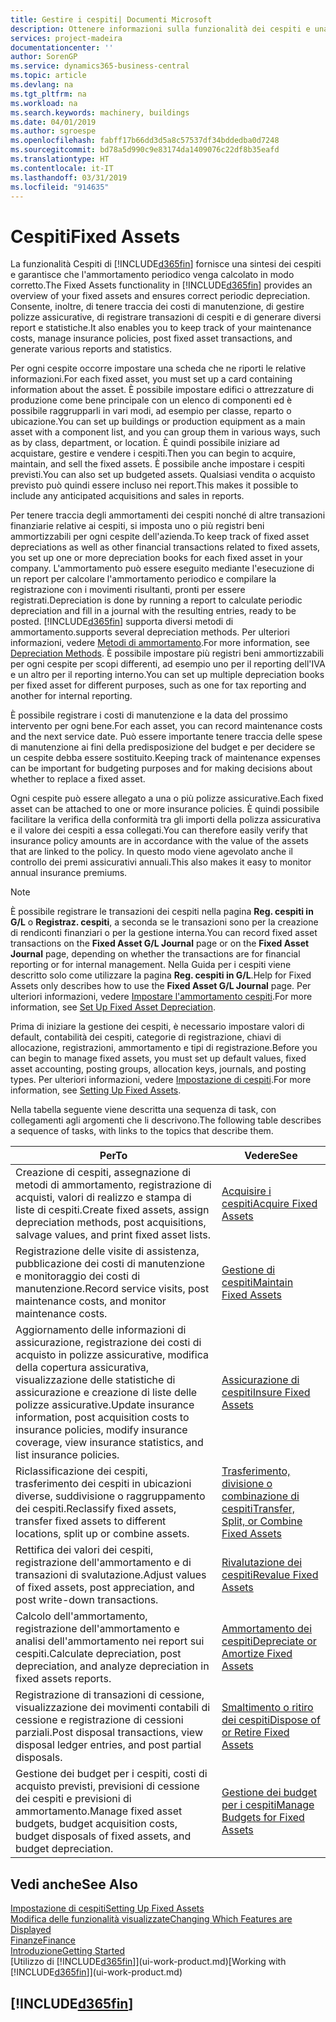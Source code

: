 ```yaml
---
title: Gestire i cespiti| Documenti Microsoft
description: Ottenere informazioni sulla funzionalità dei cespiti e una panoramica delle modalità di utilizzo dei cespiti.
services: project-madeira
documentationcenter: ''
author: SorenGP
ms.service: dynamics365-business-central
ms.topic: article
ms.devlang: na
ms.tgt_pltfrm: na
ms.workload: na
ms.search.keywords: machinery, buildings
ms.date: 04/01/2019
ms.author: sgroespe
ms.openlocfilehash: fabff17b66dd3d5a8c57537df34bddedba0d7248
ms.sourcegitcommit: bd78a5d990c9e83174da1409076c22df8b35eafd
ms.translationtype: HT
ms.contentlocale: it-IT
ms.lasthandoff: 03/31/2019
ms.locfileid: "914635"
---
```

# <a name="fixed-assets"></a><span data-ttu-id="1358e-103">Cespiti</span><span class="sxs-lookup"><span data-stu-id="1358e-103">Fixed Assets</span></span>
<span data-ttu-id="1358e-104">La funzionalità Cespiti di [!INCLUDE[d365fin](includes/d365fin_md.md)] fornisce una sintesi dei cespiti e garantisce che l'ammortamento periodico venga calcolato in modo corretto.</span><span class="sxs-lookup"><span data-stu-id="1358e-104">The Fixed Assets functionality in [!INCLUDE[d365fin](includes/d365fin_md.md)] provides an overview of your fixed assets and ensures correct periodic depreciation.</span></span> <span data-ttu-id="1358e-105">Consente, inoltre, di tenere traccia dei costi di manutenzione, di gestire polizze assicurative, di registrare transazioni di cespiti e di generare diversi report e statistiche.</span><span class="sxs-lookup"><span data-stu-id="1358e-105">It also enables you to keep track of your maintenance costs, manage insurance policies, post fixed asset transactions, and generate various reports and statistics.</span></span>

<span data-ttu-id="1358e-106">Per ogni cespite occorre impostare una scheda che ne riporti le relative informazioni.</span><span class="sxs-lookup"><span data-stu-id="1358e-106">For each fixed asset, you must set up a card containing information about the asset.</span></span> <span data-ttu-id="1358e-107">È possibile impostare edifici o attrezzature di produzione come bene principale con un elenco di componenti ed è possibile raggrupparli in vari modi, ad esempio per classe, reparto o ubicazione.</span><span class="sxs-lookup"><span data-stu-id="1358e-107">You can set up buildings or production equipment as a main asset with a component list, and you can group them in various ways, such as by class, department, or location.</span></span> <span data-ttu-id="1358e-108">È quindi possibile iniziare ad acquistare, gestire e vendere i cespiti.</span><span class="sxs-lookup"><span data-stu-id="1358e-108">Then you can begin to acquire, maintain, and sell the fixed assets.</span></span> <span data-ttu-id="1358e-109">È possibile anche impostare i cespiti previsti.</span><span class="sxs-lookup"><span data-stu-id="1358e-109">You can also set up budgeted assets.</span></span> <span data-ttu-id="1358e-110">Qualsiasi vendita o acquisto previsto può quindi essere incluso nei report.</span><span class="sxs-lookup"><span data-stu-id="1358e-110">This makes it possible to include any anticipated acquisitions and sales in reports.</span></span>

<span data-ttu-id="1358e-111">Per tenere traccia degli ammortamenti dei cespiti nonché di altre transazioni finanziarie relative ai cespiti, si imposta uno o più registri beni ammortizzabili per ogni cespite dell'azienda.</span><span class="sxs-lookup"><span data-stu-id="1358e-111">To keep track of fixed asset depreciations as well as other financial transactions related to fixed assets, you set up one or more depreciation books for each fixed asset in your company.</span></span> <span data-ttu-id="1358e-112">L'ammortamento può essere eseguito mediante l'esecuzione di un report per calcolare l'ammortamento periodico e compilare la registrazione con i movimenti risultanti, pronti per essere registrati.</span><span class="sxs-lookup"><span data-stu-id="1358e-112">Depreciation is done by running a report to calculate periodic depreciation and fill in a journal with the resulting entries, ready to be posted.</span></span> [!INCLUDE[d365fin](includes/d365fin_md.md)] <span data-ttu-id="1358e-113">supporta diversi metodi di ammortamento.</span><span class="sxs-lookup"><span data-stu-id="1358e-113">supports several depreciation methods.</span></span> <span data-ttu-id="1358e-114">Per ulteriori informazioni, vedere [Metodi di ammortamento](fa-depreciation-methods.md).</span><span class="sxs-lookup"><span data-stu-id="1358e-114">For more information, see [Depreciation Methods](fa-depreciation-methods.md).</span></span> <span data-ttu-id="1358e-115">È possibile impostare più registri beni ammortizzabili per ogni cespite per scopi differenti, ad esempio uno per il reporting dell'IVA e un altro per il reporting interno.</span><span class="sxs-lookup"><span data-stu-id="1358e-115">You can set up multiple depreciation books per fixed asset for different purposes, such as one for tax reporting and another for internal reporting.</span></span>

<span data-ttu-id="1358e-116">È possibile registrare i costi di manutenzione e la data del prossimo intervento per ogni bene.</span><span class="sxs-lookup"><span data-stu-id="1358e-116">For each asset, you can record maintenance costs and the next service date.</span></span> <span data-ttu-id="1358e-117">Può essere importante tenere traccia delle spese di manutenzione ai fini della predisposizione del budget e per decidere se un cespite debba essere sostituito.</span><span class="sxs-lookup"><span data-stu-id="1358e-117">Keeping track of maintenance expenses can be important for budgeting purposes and for making decisions about whether to replace a fixed asset.</span></span>

<span data-ttu-id="1358e-118">Ogni cespite può essere allegato a una o più polizze assicurative.</span><span class="sxs-lookup"><span data-stu-id="1358e-118">Each fixed asset can be attached to one or more insurance policies.</span></span> <span data-ttu-id="1358e-119">È quindi possibile facilitare la verifica della conformità tra gli importi della polizza assicurativa e il valore dei cespiti a essa collegati.</span><span class="sxs-lookup"><span data-stu-id="1358e-119">You can therefore easily verify that insurance policy amounts are in accordance with the value of the assets that are linked to the policy.</span></span> <span data-ttu-id="1358e-120">In questo modo viene agevolato anche il controllo dei premi assicurativi annuali.</span><span class="sxs-lookup"><span data-stu-id="1358e-120">This also makes it easy to monitor annual insurance premiums.</span></span>

> [!NOTE]  
>   <span data-ttu-id="1358e-121">È possibile registrare le transazioni dei cespiti nella pagina **Reg. cespiti in G/L** o **Registraz. cespiti**, a seconda se le transazioni sono per la creazione di rendiconti finanziari o per la gestione interna.</span><span class="sxs-lookup"><span data-stu-id="1358e-121">You can record fixed asset transactions on the **Fixed Asset G/L Journal** page or on the **Fixed Asset Journal** page, depending on whether the transactions are for financial reporting or for internal management.</span></span> <span data-ttu-id="1358e-122">Nella Guida per i cespiti viene descritto solo come utilizzare la pagina **Reg. cespiti in G/L**.</span><span class="sxs-lookup"><span data-stu-id="1358e-122">Help for Fixed Assets only describes how to use the **Fixed Asset G/L Journal** page.</span></span> <span data-ttu-id="1358e-123">Per ulteriori informazioni, vedere [Impostare l'ammortamento cespiti](fa-how-setup-depreciation.md).</span><span class="sxs-lookup"><span data-stu-id="1358e-123">For more information, see [Set Up Fixed Asset Depreciation](fa-how-setup-depreciation.md).</span></span>

<span data-ttu-id="1358e-124">Prima di iniziare la gestione dei cespiti, è necessario impostare valori di default, contabilità dei cespiti, categorie di registrazione, chiavi di allocazione, registrazioni, ammortamento e tipi di registrazione.</span><span class="sxs-lookup"><span data-stu-id="1358e-124">Before you can begin to manage fixed assets, you must set up default values, fixed asset accounting, posting groups, allocation keys, journals, and posting types.</span></span> <span data-ttu-id="1358e-125">Per ulteriori informazioni, vedere [Impostazione di cespiti](fa-setup.md).</span><span class="sxs-lookup"><span data-stu-id="1358e-125">For more information, see [Setting Up Fixed Assets](fa-setup.md).</span></span>

<span data-ttu-id="1358e-126">Nella tabella seguente viene descritta una sequenza di task, con collegamenti agli argomenti che li descrivono.</span><span class="sxs-lookup"><span data-stu-id="1358e-126">The following table describes a sequence of tasks, with links to the topics that describe them.</span></span>

| <span data-ttu-id="1358e-127">Per</span><span class="sxs-lookup"><span data-stu-id="1358e-127">To</span></span> | <span data-ttu-id="1358e-128">Vedere</span><span class="sxs-lookup"><span data-stu-id="1358e-128">See</span></span> |
| --- | --- |
| <span data-ttu-id="1358e-129">Creazione di cespiti, assegnazione di metodi di ammortamento, registrazione di acquisti, valori di realizzo e stampa di liste di cespiti.</span><span class="sxs-lookup"><span data-stu-id="1358e-129">Create fixed assets, assign depreciation methods, post acquisitions, salvage values, and print fixed asset lists.</span></span> |[<span data-ttu-id="1358e-130">Acquisire i cespiti</span><span class="sxs-lookup"><span data-stu-id="1358e-130">Acquire Fixed Assets</span></span>](fa-how-acquire.md) |
| <span data-ttu-id="1358e-131">Registrazione delle visite di assistenza, pubblicazione dei costi di manutenzione e monitoraggio dei costi di manutenzione.</span><span class="sxs-lookup"><span data-stu-id="1358e-131">Record service visits, post maintenance costs, and monitor maintenance costs.</span></span> |[<span data-ttu-id="1358e-132">Gestione di cespiti</span><span class="sxs-lookup"><span data-stu-id="1358e-132">Maintain Fixed Assets</span></span>](fa-how-maintain.md) |
| <span data-ttu-id="1358e-133">Aggiornamento delle informazioni di assicurazione, registrazione dei costi di acquisto in polizze assicurative, modifica della copertura assicurativa, visualizzazione delle statistiche di assicurazione e creazione di liste delle polizze assicurative.</span><span class="sxs-lookup"><span data-stu-id="1358e-133">Update insurance information, post acquisition costs to insurance policies, modify insurance coverage, view insurance statistics, and list insurance policies.</span></span> |[<span data-ttu-id="1358e-134">Assicurazione di cespiti</span><span class="sxs-lookup"><span data-stu-id="1358e-134">Insure Fixed Assets</span></span>](fa-how-insure.md) |
| <span data-ttu-id="1358e-135">Riclassificazione dei cespiti, trasferimento dei cespiti in ubicazioni diverse, suddivisione o raggruppamento dei cespiti.</span><span class="sxs-lookup"><span data-stu-id="1358e-135">Reclassify fixed assets, transfer fixed assets to different locations, split up or combine assets.</span></span> |[<span data-ttu-id="1358e-136">Trasferimento, divisione o combinazione di cespiti</span><span class="sxs-lookup"><span data-stu-id="1358e-136">Transfer, Split, or Combine Fixed Assets</span></span>](fa-how-trans-split-combine.md) |
| <span data-ttu-id="1358e-137">Rettifica dei valori dei cespiti, registrazione dell'ammortamento e di transazioni di svalutazione.</span><span class="sxs-lookup"><span data-stu-id="1358e-137">Adjust values of fixed assets, post appreciation, and post write-down transactions.</span></span> |[<span data-ttu-id="1358e-138">Rivalutazione dei cespiti</span><span class="sxs-lookup"><span data-stu-id="1358e-138">Revalue Fixed Assets</span></span>](fa-how-revalue.md) |
| <span data-ttu-id="1358e-139">Calcolo dell'ammortamento, registrazione dell'ammortamento e analisi dell'ammortamento nei report sui cespiti.</span><span class="sxs-lookup"><span data-stu-id="1358e-139">Calculate depreciation, post depreciation, and  analyze depreciation in fixed assets reports.</span></span> |[<span data-ttu-id="1358e-140">Ammortamento dei cespiti</span><span class="sxs-lookup"><span data-stu-id="1358e-140">Depreciate or Amortize Fixed Assets</span></span>](fa-how-depreciate-amortize.md) |
| <span data-ttu-id="1358e-141">Registrazione di transazioni di cessione, visualizzazione dei movimenti contabili di cessione e registrazione di cessioni parziali.</span><span class="sxs-lookup"><span data-stu-id="1358e-141">Post disposal transactions, view disposal ledger entries, and post partial disposals.</span></span> |[<span data-ttu-id="1358e-142">Smaltimento o ritiro dei cespiti</span><span class="sxs-lookup"><span data-stu-id="1358e-142">Dispose of or Retire Fixed Assets</span></span>](fa-how-dispose-retire.md) |
| <span data-ttu-id="1358e-143">Gestione dei budget per i cespiti, costi di acquisto previsti, previsioni di cessione dei cespiti e previsioni di ammortamento.</span><span class="sxs-lookup"><span data-stu-id="1358e-143">Manage fixed asset budgets, budget acquisition costs, budget disposals of fixed assets, and budget depreciation.</span></span> |[<span data-ttu-id="1358e-144">Gestione dei budget per i cespiti</span><span class="sxs-lookup"><span data-stu-id="1358e-144">Manage Budgets for Fixed Assets</span></span>](fa-how-manage-budgets.md) |

## <a name="see-also"></a><span data-ttu-id="1358e-145">Vedi anche</span><span class="sxs-lookup"><span data-stu-id="1358e-145">See Also</span></span>
[<span data-ttu-id="1358e-146">Impostazione di cespiti</span><span class="sxs-lookup"><span data-stu-id="1358e-146">Setting Up Fixed Assets</span></span>](fa-setup.md)  
[<span data-ttu-id="1358e-147">Modifica delle funzionalità visualizzate</span><span class="sxs-lookup"><span data-stu-id="1358e-147">Changing Which Features are Displayed</span></span>](ui-experiences.md)  
[<span data-ttu-id="1358e-148">Finanze</span><span class="sxs-lookup"><span data-stu-id="1358e-148">Finance</span></span>](finance.md)  
[<span data-ttu-id="1358e-149">Introduzione</span><span class="sxs-lookup"><span data-stu-id="1358e-149">Getting Started</span></span>](product-get-started.md)  
<span data-ttu-id="1358e-150">[Utilizzo di [!INCLUDE[d365fin](includes/d365fin_md.md)]](ui-work-product.md)</span><span class="sxs-lookup"><span data-stu-id="1358e-150">[Working with [!INCLUDE[d365fin](includes/d365fin_md.md)]](ui-work-product.md)</span></span>

## [!INCLUDE[d365fin](includes/free_trial_md.md)]  
 
